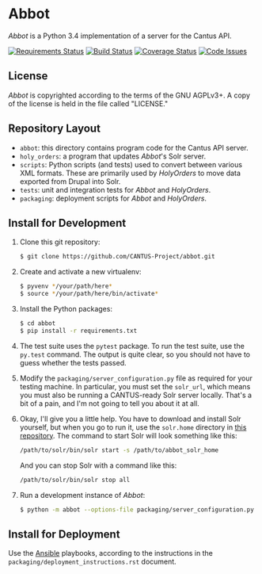 # Abbot

*Abbot* is a Python 3.4 implementation of a server for the Cantus API.

[![Requirements Status](https://img.shields.io/requires/github/CANTUS-Project/abbot.svg?style=flat-square)](https://requires.io/github/CANTUS-Project/abbot/requirements/?branch=master)
[![Build Status](https://img.shields.io/travis/CANTUS-Project/abbot.svg?style=flat-square)](https://travis-ci.org/CANTUS-Project/abbot)
[![Coverage Status](https://img.shields.io/coveralls/CANTUS-Project/abbot.svg?style=flat-square)](https://coveralls.io/github/CANTUS-Project/abbot?branch=master)
[![Code Issues](https://www.quantifiedcode.com/api/v1/project/2260402ae289418daf4b186b71ec14c4/badge.svg)](https://www.quantifiedcode.com/app/project/2260402ae289418daf4b186b71ec14c4)


## License

*Abbot* is copyrighted according to the terms of the GNU AGPLv3+. A copy of the license is held in
the file called "LICENSE."


## Repository Layout

- ``abbot``: this directory contains program code for the Cantus API server.
- ``holy_orders``: a program that updates *Abbot*'s Solr server.
- ``scripts``: Python scripts (and tests) used to convert between various XML formats. These are
    primarily used by *HolyOrders* to move data exported from Drupal into Solr.
- ``tests``: unit and integration tests for *Abbot* and *HolyOrders*.
- ``packaging``: deployment scripts for *Abbot* and *HolyOrders*.


## Install for Development

1. Clone this git repository:

    ```bash
    $ git clone https://github.com/CANTUS-Project/abbot.git
    ```

1. Create and activate a new virtualenv:

    ```bash
    $ pyvenv */your/path/here*
    $ source */your/path/here/bin/activate*
    ```

1. Install the Python packages:

    ```bash
    $ cd abbot
    $ pip install -r requirements.txt
    ```

1. The test suite uses the ``pytest`` package. To run the test suite, use the ``py.test`` command.
    The output is quite clear, so you should not have to guess whether the tests passed.

1. Modify the ``packaging/server_configuration.py`` file as required for your testing machine. In
    particular, you must set the ``solr_url``, which means you must also be running a CANTUS-ready
    Solr server locally. That's a bit of a pain, and I'm not going to tell you about it at all.

1. Okay, I'll give you a little help. You have to download and install Solr yourself, but when you
    go to run it, use the ``solr.home`` directory in
    [this repository](https://github.com/CANTUS-Project/abbot_solr_home). The command to start Solr
    will look something like this:

    ```bash
    /path/to/solr/bin/solr start -s /path/to/abbot_solr_home
    ```

    And you can stop Solr with a command like this:

    ```bash
    /path/to/solr/bin/solr stop all
    ```

1. Run a development instance of *Abbot*:

   ```bash
   $ python -m abbot --options-file packaging/server_configuration.py
   ```


## Install for Deployment

Use the [Ansible](http://www.ansible.com/) playbooks, according to the instructions in the
``packaging/deployment_instructions.rst`` document.
